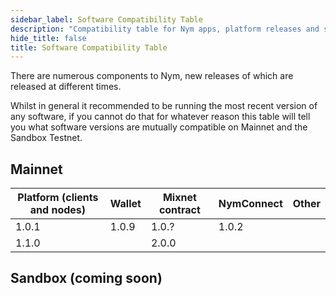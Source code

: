 ```yaml
---
sidebar_label: Software Compatibility Table
description: "Compatibility table for Nym apps, platform releases and smart contracts"
hide_title: false 
title: Software Compatibility Table
---
```


There are numerous components to Nym, new releases of which are released at different times. 

Whilst in general it recommended to be running the most recent version of any software, if you cannot do that for whatever reason this table will tell you what software versions are mutually compatible on Mainnet and the Sandbox Testnet. 

## Mainnet

| Platform (clients and nodes) | Wallet | Mixnet contract | NymConnect  | Other |
| ---------------------------- | ------ | --------------- | ----------- | ----- |    
| 1.0.1                        | 1.0.9  | 1.0.?           | 1.0.2       |       | 
| 1.1.0                        |        | 2.0.0           |             |       | 

## Sandbox (coming soon)
